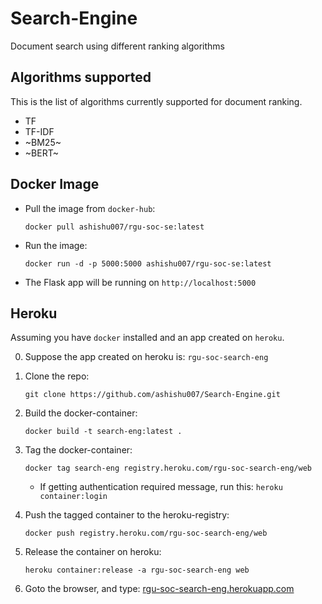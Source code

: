 # Search-Engine

Document search using different ranking algorithms

## Algorithms supported 
This is the list of algorithms currently supported for document ranking. 
* TF
* TF-IDF
* ~BM25~
* ~BERT~

## Docker Image

* Pull the image from `docker-hub`:

    ```docker pull ashishu007/rgu-soc-se:latest```

* Run the image:

    ```docker run -d -p 5000:5000 ashishu007/rgu-soc-se:latest```

* The Flask app will be running on `http://localhost:5000`

## Heroku

Assuming you have `docker` installed and an app created on `heroku`.

0. Suppose the app created on heroku is: `rgu-soc-search-eng`

1. Clone the repo:

    `git clone https://github.com/ashishu007/Search-Engine.git`

2. Build the docker-container:

    `docker build -t search-eng:latest .`

3. Tag the docker-container:

    `docker tag search-eng registry.heroku.com/rgu-soc-search-eng/web`

    * If getting authentication required message, run this: `heroku container:login`

4. Push the tagged container to the heroku-registry:

    `docker push registry.heroku.com/rgu-soc-search-eng/web`

5. Release the container on heroku:

    `heroku container:release -a rgu-soc-search-eng web`

6. Goto the browser, and type: [rgu-soc-search-eng.herokuapp.com](https://rgu-soc-search-eng.herokuapp.com/)

